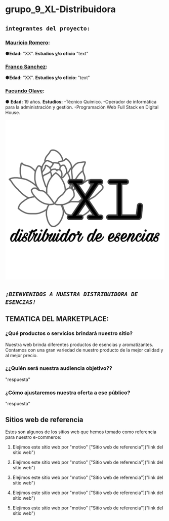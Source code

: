 # grupo_9_XL-Distribuidora

## `integrantes del proyecto:`

### [Mauricio Romero](https://github.com/Romero713):
●**Edad:** "XX". **Estudios y/o oficio** "text"

### [Franco Sanchez](https://github.com/FrancoSanchez2022):
●**Edad:** "XX". **Estudios y/o oficio:** "text"

### [Facundo Olave](https://github.com/Facuu18):
● **Edad:** 19 años. **Estudios:** -Técnico Químico. -Operador de informática para la administración y gestión. -Programación Web Full Stack en Digital House.

![LOGO](design/Logo%20distribuidora%20de%20esencias.jpeg "LOGO") 

## *`¡BIENVENIDOS A NUESTRA DISTRIBUIDORA DE ESENCIAS!`*

## **TEMATICA DEL MARKETPLACE:**

### **¿Qué productos o servicios brindará nuestro sitio?**

Nuestra web brinda diferentes productos de esencias y aromatizantes.
Contamos con una gran variedad de nuestro producto de la mejor calidad y al mejor precio.  

### **¿¿Quién será nuestra audiencia objetivo??**

"respuesta"

### **¿Cómo ajustaremos nuestra oferta a ese público?**

"respuesta"


## **Sitios web de referencia**

Estos son algunos de los sitios web que hemos tomado como referencia para nuestro e-commerce:

1. Elejimos este sitio web por "motivo"
["Sitio web de referencia"]("link del sitio web")

2. Elejimos este sitio web por "motivo"
["Sitio web de referencia"]("link del sitio web")

3. Elejimos este sitio web por "motivo"
["Sitio web de referencia"]("link del sitio web")

4. Elejimos este sitio web por "motivo"
["Sitio web de referencia"]("link del sitio web")

5. Elejimos este sitio web por "motivo"
["Sitio web de referencia"]("link del sitio web")
